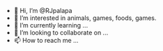 - 👋 Hi, I’m @RJpalapa
- 👀 I’m interested in animals, games, foods, games.
- 🌱 I’m currently learning ...
- 💞️ I’m looking to collaborate on ...
- 📫 How to reach me ...

<!---
RJpalapa/RJpalapa is a ✨ special ✨ repository because its `README.md` (this file) appears on your GitHub profile.
You can click the Preview link to take a look at your changes.
--->
